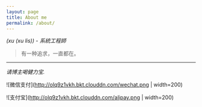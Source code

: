 ```yaml
---
layout: page
title: About me
permalink: /about/
---
```


*(xu (xu lis)) - 系統工程師*

> 有一种追求，一直都在。

---

*请博主喝健力宝.*


![微信支付](http://olq9z1vkh.bkt.clouddn.com/wechat.png | width=200)

![支付宝](http://olq9z1vkh.bkt.clouddn.com/alipay.png | width=200)

